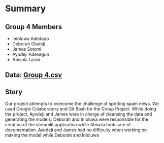 # Summary
## Group 4 Members
- Inioluwa Adedapo
- Deborah Oladeji
- James Sotomi
- Ayodeji Adesegun
- Abisola Lasisi

## Data: [Group 4.csv](https://github.com/ini08/AI_bootcamp_group4/blob/main/Group%204.csv)

## Story
Our project attempts to overcome the challenge of spotting spam news. We used Google Colaboratory and Git Bash for the Group Project. While doing the project, Ayodeji and James were in charge of cleansing the data and generating the models; Deborah and Inioluwa were responsible for the creation of the streamlit application while Abisola took care of documentation. Ayodeji and James had no difficulty when working on making the model while Deborah and Inioluwa
